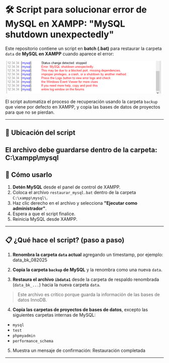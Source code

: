 # 🛠️ Script para solucionar error de MySQL en XAMPP: "MySQL shutdown unexpectedly"

Este repositorio contiene un script en **batch (.bat)** para restaurar la carpeta `data` de **MySQL en XAMPP** cuando aparece el error:

<p align="center">
  <img src="assets/xampp-error.png" alt="Error MySQL en XAMPP" width="500"/>
</p>

El script automatiza el proceso de recuperación usando la carpeta `backup` que viene por defecto en XAMPP, y copia las bases de datos de proyectos para que no se pierdan.

---

## 📂 Ubicación del script
El archivo debe guardarse dentro de la carpeta:
C:\xampp\mysql
---

## 🚀 Cómo usarlo
1. **Detén MySQL** desde el panel de control de XAMPP.  
2. Coloca el archivo `restaurar_mysql.bat` dentro de la carpeta `C:\xampp\mysql\`.  
3. Haz clic derecho en el archivo y selecciona **"Ejecutar como administrador"**.  
4. Espera a que el script finalice.  
5. Reinicia MySQL desde XAMPP.  

---

## 📋 ¿Qué hace el script? (paso a paso)

1. **Renombra la carpeta `data` actual** agregando un timestamp, por ejemplo:  data_bk_082025

2. **Copia la carpeta `backup` de MySQL** y la renombra como una nueva `data`.

3. **Restaura el archivo `ibdata1`** desde la carpeta de respaldo renombrada (`data_bk_...`) hacia la nueva carpeta `data`.  
> Este archivo es crítico porque guarda la información de las bases de datos InnoDB.

4. **Copia las carpetas de proyectos de bases de datos**, excepto las siguientes carpetas internas de MySQL:  
- `mysql`  
- `test`  
- `phpmyadmin`  
- `performance_schema`

5. Muestra un mensaje de confirmación:
   Restauración completada
---

